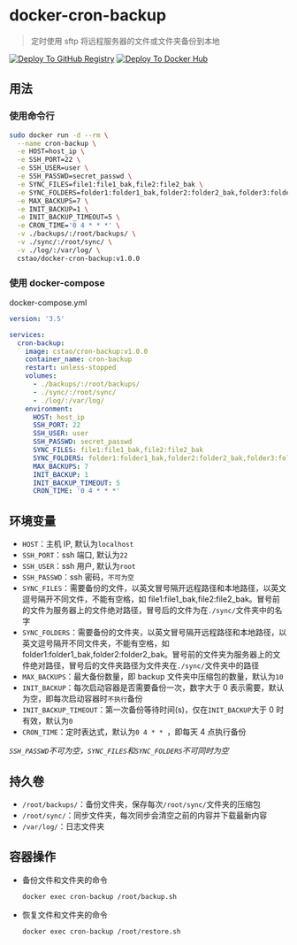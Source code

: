 # docker-cron-backup

> 定时使用 sftp 将远程服务器的文件或文件夹备份到本地

[![Deploy To GitHub Registry](https://github.com/CS-Tao/docker-cron-backup/workflows/Deploy%20To%20GitHub%20Registry/badge.svg)](https://github.com/CS-Tao/docker-cron-backup/packages/101776?version=master)
[![Deploy To Docker Hub](https://github.com/CS-Tao/docker-cron-backup/workflows/Deploy%20To%20Docker%20Hub/badge.svg)](https://hub.docker.com/r/cstao/docker-cron-backup)

## 用法

### 使用命令行

```bash
sudo docker run -d --rm \
  --name cron-backup \
  -e HOST=host_ip \
  -e SSH_PORT=22 \
  -e SSH_USER=user \
  -e SSH_PASSWD=secret_passwd \
  -e SYNC_FILES=file1:file1_bak,file2:file2_bak \
  -e SYNC_FOLDERS=folder1:folder1_bak,folder2:folder2_bak,folder3:folder3_bak \
  -e MAX_BACKUPS=7 \
  -e INIT_BACKUP=1 \
  -e INIT_BACKUP_TIMEOUT=5 \
  -e CRON_TIME='0 4 * * *' \
  -v ./backups/:/root/backups/ \
  -v ./sync/:/root/sync/ \
  -v ./log/:/var/log/ \
  cstao/docker-cron-backup:v1.0.0
```

### 使用 docker-compose

docker-compose.yml
```yml
version: '3.5'

services:
  cron-backup:
    image: cstao/cron-backup:v1.0.0
    container_name: cron-backup
    restart: unless-stopped
    volumes:
      - ./backups/:/root/backups/
      - ./sync/:/root/sync/
      - ./log/:/var/log/
    environment:
      HOST: host_ip
      SSH_PORT: 22
      SSH_USER: user
      SSH_PASSWD: secret_passwd
      SYNC_FILES: file1:file1_bak,file2:file2_bak
      SYNC_FOLDERS: folder1:folder1_bak,folder2:folder2_bak,folder3:folder3_bak
      MAX_BACKUPS: 7
      INIT_BACKUP: 1
      INIT_BACKUP_TIMEOUT: 5
      CRON_TIME: '0 4 * * *'
```

## 环境变量

- `HOST`：主机 IP, 默认为`localhost`
- `SSH_PORT`：ssh 端口, 默认为`22`
- `SSH_USER`：ssh 用户, 默认为`root`
- `SSH_PASSWD`：ssh 密码，`不可为空`
- `SYNC_FILES`：需要备份的文件，以英文冒号隔开远程路径和本地路径，以英文逗号隔开不同文件，不能有空格，如 file1:file1_bak,file2:file2_bak。冒号前的文件为服务器上的文件绝对路径，冒号后的文件为在`./sync/`文件夹中的名字
- `SYNC_FOLDERS`：需要备份的文件夹，以英文冒号隔开远程路径和本地路径，以英文逗号隔开不同文件夹，不能有空格，如 folder1:folder1_bak,folder2:folder2_bak。冒号前的文件夹为服务器上的文件绝对路径，冒号后的文件夹路径为文件夹在`./sync/`文件夹中的路径
- `MAX_BACKUPS`：最大备份数量，即 backup 文件夹中压缩包的数量，默认为`10`
- `INIT_BACKUP`：每次启动容器是否需要备份一次，数字大于 0 表示需要，默认为空，即每次启动容器时`不执行`备份
- `INIT_BACKUP_TIMEOUT`：第一次备份等待时间(s)，仅在`INIT_BACKUP`大于 0 时有效，默认为`0`
- `CRON_TIME`：定时表达式，默认为`0 4 * * `，即每天 4 点执行备份

*`SSH_PASSWD`不可为空，`SYNC_FILES`和`SYNC_FOLDERS`不可同时为空*

## 持久卷

- `/root/backups/`：备份文件夹，保存每次`/root/sync/`文件夹的压缩包
- `/root/sync/`：同步文件夹，每次同步会清空之前的内容并下载最新内容
- `/var/log/`：日志文件夹

## 容器操作

- 备份文件和文件夹的命令
  ```bash
  docker exec cron-backup /root/backup.sh
  ```

- 恢复文件和文件夹的命令
  ```bash
  docker exec cron-backup /root/restore.sh
  ```
